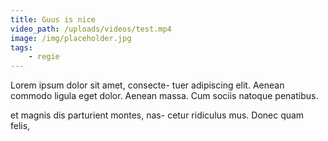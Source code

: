 ```yaml
---
title: Guus is nice 
video_path: /uploads/videos/test.mp4
image: /img/placeholder.jpg
tags: 
    - regie
---
```

Lorem ipsum dolor sit amet, consecte- tuer adipiscing elit. Aenean commodo
ligula eget dolor. Aenean massa. Cum sociis natoque penatibus.

et magnis dis parturient montes, nas- cetur ridiculus mus. Donec quam
felis,
